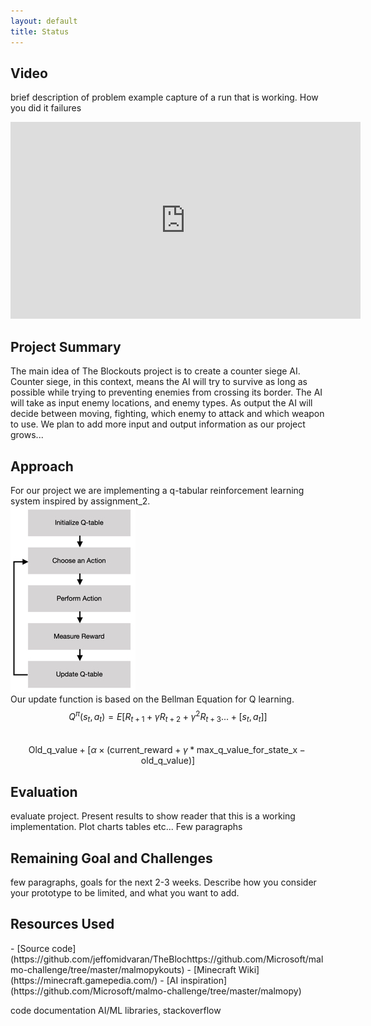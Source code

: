 ```yaml
---
layout: default
title: Status
---
```


## Video
brief description of problem
example capture of a run that is working. How you did it failures

<iframe width="560" height="315" src="https://www.youtube.com/embed/wnPaqCjGIgA" frameborder="0" allow="accelerometer; autoplay; encrypted-media; gyroscope; picture-in-picture" allowfullscreen></iframe>

## Project Summary
The main idea of The Blockouts project is to create a counter siege AI. Counter siege, in this context, means the AI will try to survive as long as possible while trying to preventing enemies from crossing its border. The AI will take as input enemy locations, and enemy types. As output the AI will decide between moving, fighting, which enemy to attack and which weapon to use. We plan to add more input and output information as our project grows...


## Approach
For our project we are implementing a q-tabular reinforcement learning system inspired by assignment_2. 
<br>
<img src="images/reinforcement_learning1.jpg">
<br>
Our update function is based on the Bellman Equation for Q learning. 
<br>
$$ Q^\pi(s_t, a_t) = E[R_{t+1} + \gamma R_{t+2} +  \gamma^2 R_{t+3}... + [s_t, a_t]] $$
<br>
$$ \text{Old_q_value} + [\alpha \times (\text{current_reward} + \gamma * \text{max\_q\_value\_for\_state\_x} - \text{old\_q\_value})] $$




## Evaluation 
evaluate project. Present results to show reader that this is a working implementation. Plot charts tables etc... Few paragraphs

## Remaining Goal and Challenges
few paragraphs, goals for the next 2-3 weeks. Describe how you consider your prototype to be limited, and what you want to add.



<h2>Resources Used</h2>
- [Source code](https://github.com/jeffomidvaran/TheBlochttps://github.com/Microsoft/malmo-challenge/tree/master/malmopykouts)
- [Minecraft Wiki](https://minecraft.gamepedia.com/)
- [AI inspiration](https://github.com/Microsoft/malmo-challenge/tree/master/malmopy)

code documentation
AI/ML libraries, stackoverflow